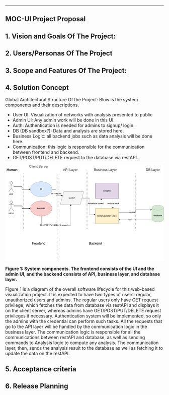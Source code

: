 ** **

## MOC-UI Project Proposal

## 1. Vision and Goals Of The Project:


## 2. Users/Personas Of The Project


## 3. Scope and Features Of The Project:


## 4. Solution Concept

Global Architectural Structure Of the Project:
Blow is the system components and their descriptions.

* User UI: Visualization of networks with analysis presented to public
* Admin UI: Any admin work will be done in this UI.
* Auth: Authentication is needed for admins to signup/ login.
* DB (DB sandbox?): Data and analysis are stored here. 
* Business Logic: all backend jobs such as data analysis will be done here. 
* Communication: this logic is responsible for the communication between frontend and backend.
* GET/POST/PUT/DELETE request to the database via restAPI.

![image alt text](system_design.png)

**Figure 1: System components. The frontend consists of the UI and the admin UI, and the backend consists of API, business layer, and database layer.**

Figure 1 is a diagram of the overall software lifecycle for this web-based visualization project. It is expected to have two types of users: regular, unauthorized users and admins. The regular users only have GET request privilege, which fetches the data from database via restAPI and displays it on the client server, whereas admins have GET/POST/PUT/DELETE request privileges if necessary. Authentication system will be implemented, so only the admins with the credential can perform such tasks. All the requests that go to the API layer will be handled by the communication logic in the business layer. The communication logic is responsible for all the communications between restAPI and database, as well as sending commands to Analysis logic to compute any analysis. The communication layer, then, sends the analysis result to the database as well as fetching it to update the data on the restAPI. 




## 5. Acceptance criteria



## 6. Release Planning

